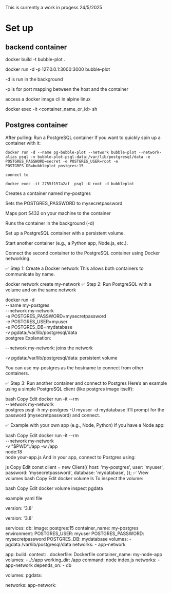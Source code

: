 This is currently a work in progess 24/5/2025

# Set up

## backend container

docker build -t bubble-plot .

 docker run -d -p 127.0.0.1:3000:3000 bubble-plot

 -d is run in the background

 -p is for port mapping between the host and the container

 access a docker image cli in alpine linux

docker exec -it <container_name_or_id> sh


## Postgres container

After pulling: Run a PostgreSQL container
If you want to quickly spin up a container with it:



```
docker run -d --name pg-bubble-plot --network bubble-plot --network-alias psql -v bubble-plot-psql-data:/var/lib/postgresql/data -e POSTGRES_PASSWORD=secret -e POSTGRES_USER=root -e POSTGRES_DB=bubbleplot postgres:15

connect to 

docker exec -it 2755f157a2af  psql -U root -d bubbleplot
```
Creates a container named my-postgres

Sets the POSTGRES_PASSWORD to mysecretpassword

Maps port 5432 on your machine to the container

Runs the container in the background (-d)


Set up a PostgreSQL container with a persistent volume.

Start another container (e.g., a Python app, Node.js, etc.).

Connect the second container to the PostgreSQL container using Docker networking.

✅ Step 1: Create a Docker network
This allows both containers to communicate by name.


docker network create my-network
✅ Step 2: Run PostgreSQL with a volume and on the same network

docker run -d \
  --name my-postgres \
  --network my-network \
  -e POSTGRES_PASSWORD=mysecretpassword \
  -e POSTGRES_USER=myuser \
  -e POSTGRES_DB=mydatabase \
  -v pgdata:/var/lib/postgresql/data \
  postgres
Explanation:

--network my-network: joins the network

-v pgdata:/var/lib/postgresql/data: persistent volume

You can use my-postgres as the hostname to connect from other containers.

✅ Step 3: Run another container and connect to Postgres
Here’s an example using a simple PostgreSQL client (like postgres image itself):

bash
Copy
Edit
docker run -it --rm \
  --network my-network \
  postgres psql -h my-postgres -U myuser -d mydatabase
It’ll prompt for the password (mysecretpassword) and connect.

✅ Example with your own app (e.g., Node, Python)
If you have a Node app:

bash
Copy
Edit
docker run -it --rm \
  --network my-network \
  -v "$PWD":/app -w /app \
  node:18 \
  node your-app.js
And in your app, connect to Postgres using:

js
Copy
Edit
const client = new Client({
  host: 'my-postgres',
  user: 'myuser',
  password: 'mysecretpassword',
  database: 'mydatabase',
});
✅ View volumes
bash
Copy
Edit
docker volume ls
To inspect the volume:

bash
Copy
Edit
docker volume inspect pgdata


example yaml file

version: '3.8'

version: '3.8'

services:
  db:
    image: postgres:15
    container_name: my-postgres
    environment:
      POSTGRES_USER: myuser
      POSTGRES_PASSWORD: mysecretpassword
      POSTGRES_DB: mydatabase
    volumes:
      - pgdata:/var/lib/postgresql/data
    networks:
      - app-network

  app:
    build:
      context: .
      dockerfile: Dockerfile
    container_name: my-node-app
    volumes:
      - ./:/app
    working_dir: /app
    command: node index.js
    networks:
      - app-network
    depends_on:
      - db

volumes:
  pgdata:

networks:
  app-network:
